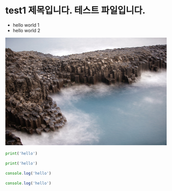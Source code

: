 # test1 제목입니다. 테스트 파일입니다.

* hello world 1
* hello world 2

![제주도 이미지](img/a.jpg)

```python
print('hello')
```

```py
print('hello')
```

```javascript
console.log('hello')
```

```js
console.log('hello')
```

<div id="disqus_thread"></div>